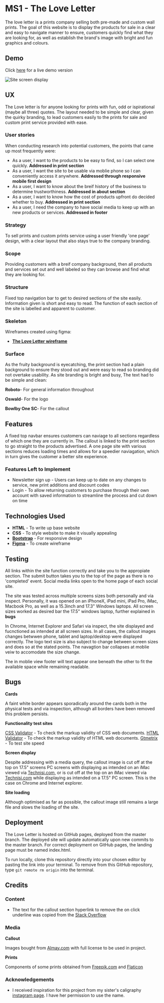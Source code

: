 # MS1 - The Love Letter

The love letter is a prints company selling both pre-made and custom wall prints. The goal of this website is to display the products for sale in a clear and easy to navigate manner to ensure, customers quickly find what they are looking for, as well as establish the brand's image with bright and fun graphics and colours.  


## Demo

Click [here](https://darlyn-lurikah.github.io/MS1--User-Centric-Frontend-Dev--The-Love-Letter/) for a live demo version

![Site screen display](https://github.com/Darlyn-Lurikah/MS1--User-Centric-Frontend-Dev--The-Love-Letter/blob/master/assets/images/The%20Love%20Letter%20-%20Screen%20displays.png)



## UX

The Love letter is for anyone looking for prints with fun, odd or ispirational (maybe all three) quotes. The layout needed to be simple and clear, given the quirky branding, to lead customers easily to the prints for sale and custom print service provided with ease. 

### User stories 

When conducting research into potential customers, the points that came up most frequently were:
- As a user, I want to the products to be easy to find, so I can select one quickly. **Addressed in print section** 
- As a user, I want the site to be usable via moblie phone so I can conveniently access it anywhere. **Addressed through responsive mobile first design** 
- As a user, I want to know about the breif history of the business to determine trustworthiness. **Addressed in about section** 
- As a user, I want to know how the cost of products upfront do decided whether to buy. **Addressed in print section** 
- As a user, I need the company to have social media to keep up with an new products or services. **Addressed in footer** 

### Strategy
To sell prints and custom prints service using a user friendly 'one page' design, with a clear layout that also stays true to the company branding. 

### Scope 
Providing customers with a breif company background, then all products and services set out and well labeled so they can browse and find what they are looking for.

### Structure 
Fixed top navigation bar to get to desired sections of the site easily. Information given is short and easy to read. The function of each section of the site is labelled and  apparent to customer. 

### Skeleton
Wireframes created using figma:
- [**The Love Letter wireframe**](https://github.com/Darlyn-Lurikah/MS1--User-Centric-Frontend-Dev--The-Love-Letter/blob/master/mockups/The%20Love%20Letter%20wireframe.pdf) 

### Surface 
As the fruity background is eyecatching, the print section had a plain background to ensure they stood out and were easy to read so branding did not overtake usability. 
As site branding is bright and busy, The text had to be simple and clean: 

**Roboto**- For general information throughout

**Oswald**- For the logo 

**Bowlby One SC**- For the callout


## Features

A fixed top navbar ensures customers can naviage to all sections regardless of which one they are currently in. The callout is linked to the print section to go straight to the products advertised. A one page site with various sections reduces loading times and allows for a speedier naviagation, which in turn gives the customer a better site experience. 
 
 
### Features Left to Implement

- Newsletter sign up - Users can keep up to date on any changes to service, new print additions and discount codes 
- Login - To allow returning customers to purchase through their own account with saved information to streamline the process and cut down on time 


## Technologies Used

- **HTML** - To write up base website
- **CSS** - To style website to make it visually appealing
- **[Bootstrap](https://getbootstrap.com/)** - For responsive design  
- **[Figma](https://www.figma.com/files/recent)** - To create wireframe


## Testing

All links within the site function correctly and take you to the appropiate section. The submit button takes you to the top of the page as there is no 'completed' event. Social media links open to the home page of each social site. 

The site was tested across multiple screens sizes both personally and via inspect. Personally, it was opened on an iPhoneX, iPad mini, iPad Pro, iMac, Macbook Pro, as well as a 15.3inch and 17.3" Windows laptops. All screen sizes worked as desired bar the 17.5" windows laptop, further explained in **bugs**

In Chrome, Internet Explorer and Safari via inspect, the site displayed and fucnctioned as intended at all screen sizes. In all cases, the callout images changes betwwen phone, tablet and laptop/desktop were displayed correctly. The logo text size is also subject to change between screen sizes and does so at the stated points. The navagtion bar collapses at moblie veiw to accomodate the size change. 

The in moblie view footer will text appear one beneath the other to fit the available space while remaining readable.


## Bugs

**Cards**

A faint white border appears sporadically around the cards both in the physical tests and via inspection, although all borders have been removed this problem persists. 

**Functionality test sites**

[CSS Validator](https://jigsaw.w3.org/css-validator/) - To check the markup validity of CSS web documents.
[HTML Validator](https://validator.w3.org/) - To check the markup validity of HTML web documents.
[Gtmetrix](https://gtmetrix.com/) - To test site speed 


**Screen display**

Despite addressing with a media query, the callout image is cut off at the top on 17.5" screens PC screens with displaying as intended on an iMac viewed via [Technisi.com](https://techsini.com/multi-mockup/index.php), or is cut off at the top on an iMac viewed via [Technisi.com](https://techsini.com/multi-mockup/index.php) while displaying as intended on a 17.5" PC screen. This is the case on Chrome and Internet explorer. 


**Site loading**

Although optimised as far as possible, the callout image still remains a large file and slows the loading of the site. 


## Deployment

The Love Letter is hosted on GitHub pages, deployed from the master branch. The deployed site will update automatically upon new commits to the master branch. For correct deployment on GitHub pages, the landing page must be named index.html.

To run locally, clone this repository directly into your chosen editor by pasting the link into your terminal. To remove from this GitHub repository, type ```git remote rm origin``` into the terminal.

## Credits

### Content

- The text for the callout section hyperlink to remove the on click underline was copied from the [Stack Overflow](https://stackoverflow.com/questions/27989672/why-is-link-underline-appearing-after-clicking-the-link)

### Media

**Callout**

Images bought from [Almay.com](https://www.alamy.com/) with full license to be used in project.

**Prints**

Components of some prints obtained from [Freepik.com](https://www.freepik.com/) and [Flaticon](https://www.flaticon.com/)

### Acknowledgements

- I received inspiration for this project from my sister's caligraphy [instagram page](https://www.instagram.com/_theloveletter/). I have her permission to use the name.  
